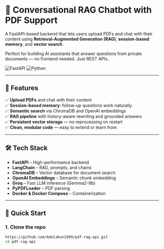 # 🚀 Conversational RAG Chatbot with PDF Support

A FastAPI-based backend that lets users upload PDFs and chat with their content using **Retrieval-Augmented Generation (RAG)**, **session-based memory**, and **vector search**.

Perfect for building AI assistants that answer questions from private documents — no frontend needed. Just REST APIs.

![FastAPI](https://img.shields.io/badge/FastAPI-005571?style=for-the-badge&logo=fastapi)
![Python](https://img.shields.io/badge/Python-3776AB?style=for-the-badge&logo=python&logoColor=white)

---

## 🌟 Features

✅ **Upload PDFs** and chat with their content  
✅ **Session-based memory**: follow-up questions work naturally  
✅ **Semantic search** via ChromaDB and OpenAI embeddings  
✅ **RAG pipeline** with history-aware rewriting and grounded answers  
✅ **Persistent vector storage** — no reprocessing on restart  
✅ **Clean, modular code** — easy to extend or learn from  

---

## 🛠️ Tech Stack

- **FastAPI** – High-performance backend
- **LangChain** – RAG, prompts, and chains
- **ChromaDB** – Vector database for document search
- **OpenAI Embeddings** – Semantic chunk embedding
- **Groq** – Fast LLM inference (Gemma2-9b)
- **PyPDFLoader** – PDF parsing
- **Docker & Docker Compose** – Containerization

---

## 🚀 Quick Start

### 1. Clone the repo
```bash
https://github.com/Adelakun1999/pdf-rag-api.git
cd pdf-rag-api

